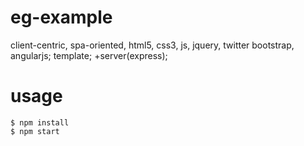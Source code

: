 eg-example
======

client-centric, spa-oriented, html5, css3, js, jquery, twitter bootstrap, angularjs; template; +server(express);

usage
======

    $ npm install
    $ npm start
